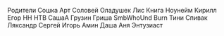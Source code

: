 Родители
Сошка
Арт
Соловей
Оладушек
Лис
Книга
Ноунейм
Кирилл
Егор
НН
НТВ
СашаА
Грузин
Гриша
SmbWhoUnd
Burn
Тини
Спивак
Ляксандр
Сергей
Игорь
Амин
Даша
Аня
Энтузиаст
